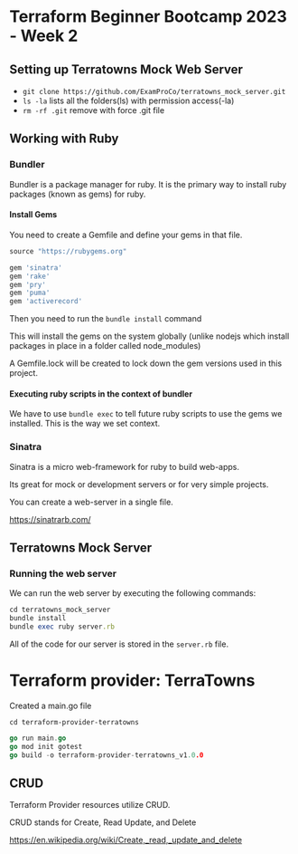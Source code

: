 # Terraform Beginner Bootcamp 2023 - Week 2

## Setting up Terratowns Mock Web Server

- `git clone https://github.com/ExamProCo/terratowns_mock_server.git`
- `ls -la` lists all the folders(ls) with permission access(-la) 
- `rm -rf .git` remove with force .git file

## Working with Ruby

### Bundler

Bundler is a package manager for ruby.
It is the primary way to install ruby packages (known as gems) for ruby.

#### Install Gems

You need to create a Gemfile and define your gems in that file.

```rb
source "https://rubygems.org"

gem 'sinatra'
gem 'rake'
gem 'pry'
gem 'puma'
gem 'activerecord'
```

Then you need to run the `bundle install` command

This will install the gems on the system globally (unlike nodejs which install packages in place in a folder called node_modules)

A Gemfile.lock will be created to lock down the gem versions used in this project.

#### Executing ruby scripts in the context of bundler

We have to use `bundle exec` to tell future ruby scripts to use the gems we installed. This is the way we set context.

### Sinatra

Sinatra is a micro web-framework for ruby to build web-apps.

Its great for mock or development servers or for very simple projects.

You can create a web-server in a single file.

https://sinatrarb.com/

## Terratowns Mock Server

### Running the web server

We can run the web server by executing the following commands:

```rb
cd terratowns_mock_server
bundle install
bundle exec ruby server.rb
```

All of the code for our server is stored in the `server.rb` file.

# Terraform provider: TerraTowns

Created a main.go file

```cd terraform-provider-terratowns```

```go
go run main.go
go mod init gotest
go build -o terraform-provider-terratowns_v1.0.0 
```

## CRUD 
Terraform Provider resources utilize CRUD.

CRUD stands for Create, Read Update, and Delete

https://en.wikipedia.org/wiki/Create,_read,_update_and_delete

